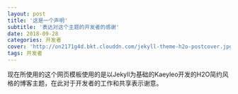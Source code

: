 ```yaml
---
layout: post
title: '这是一个声明'
subtitle: '表达对这个主题的开发者的感谢'
date: 2018-09-28
categories: 开发者
cover: 'http://on2171g4d.bkt.clouddn.com/jekyll-theme-h2o-postcover.jpg'
tags: 开发者
---
```

现在所使用的这个网页模板使用的是以Jekyll为基础的Kaeyleo开发的H2O简约风格的博客主题，在此对于开发者的工作和共享表示谢意。
